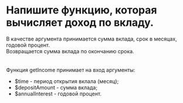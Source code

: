 # Напишите функцию, которая вычисляет доход по вкладу.  
В качестве аргумента принимается сумма вклада, срок в месяцах, годовой процент.  
Возвращается сумма вклада по окончанию срока. 
<br>  
<br>
Функция getIncome принимает на вход аргументы:
- $time - период открытия вклала (месяц);
- $depositAmount - сумма вклада;
- $annualInterest - годовой процент.
	